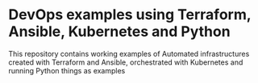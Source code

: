 # DevOps examples using Terraform, Ansible, Kubernetes and Python
This repository contains working examples of Automated infrastructures created with Terraform and Ansible, orchestrated with Kubernetes and running Python things as examples

